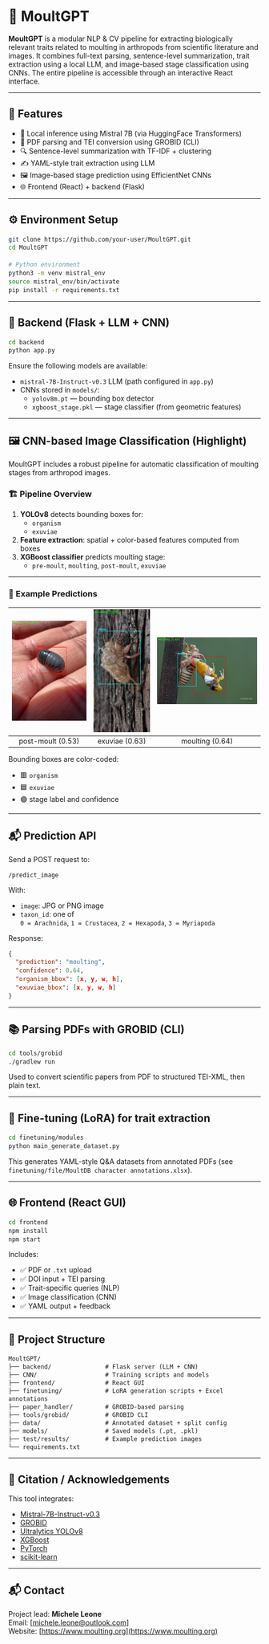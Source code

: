 # 🐛 MoultGPT

**MoultGPT** is a modular NLP & CV pipeline for extracting biologically relevant traits related to moulting in arthropods from scientific literature and images. It combines full-text parsing, sentence-level summarization, trait extraction using a local LLM, and image-based stage classification using CNNs. The entire pipeline is accessible through an interactive React interface.

---

## 🚀 Features

- 🧠 Local inference using Mistral 7B (via HuggingFace Transformers)
- 📄 PDF parsing and TEI conversion using GROBID (CLI)
- 🔍 Sentence-level summarization with TF-IDF + clustering
- ✍️ YAML-style trait extraction using LLM
- 🖼️ Image-based stage prediction using EfficientNet CNNs
- 🌐 Frontend (React) + backend (Flask)

---

## ⚙️ Environment Setup

```bash
git clone https://github.com/your-user/MoultGPT.git
cd MoultGPT

# Python environment
python3 -m venv mistral_env
source mistral_env/bin/activate
pip install -r requirements.txt
```

---

## 🧠 Backend (Flask + LLM + CNN)

```bash
cd backend
python app.py
```

Ensure the following models are available:

- `mistral-7B-Instruct-v0.3` LLM (path configured in `app.py`)
- CNNs stored in `models/`:
  - `yolov8m.pt` — bounding box detector
  - `xgboost_stage.pkl` — stage classifier (from geometric features)

---

## 🖼️ CNN-based Image Classification (Highlight)

MoultGPT includes a robust pipeline for automatic classification of moulting stages from arthropod images.

### 🏗️ Pipeline Overview

1. **YOLOv8** detects bounding boxes for:
   - `organism`
   - `exuviae`
2. **Feature extraction**: spatial + color-based features computed from boxes
3. **XGBoost classifier** predicts moulting stage:
   - `pre-moult`, `moulting`, `post-moult`, `exuviae`

---

### 📸 Example Predictions

| ![armadillium](CNN/test/results/armadillium.jpg) | ![cicada_exuviae](CNN/test/results/cicada_exuviae.jpg) | ![cicada](CNN/test/results/cicada.jpg) |
|:-------------------------------------------:|:--------------------------------------------------:|:----------------------------------:|
| post-moult (0.53)                           | exuviae (0.63)                                     | moulting (0.64)                   |

Bounding boxes are color-coded:
- 🟥 `organism`
- 🟦 `exuviae`
- 🟢 stage label and confidence

---

## 📬 Prediction API

Send a POST request to:

```
/predict_image
```

With:
- `image`: JPG or PNG image
- `taxon_id`: one of  
  `0 = Arachnida`, `1 = Crustacea`, `2 = Hexapoda`, `3 = Myriapoda`

Response:

```json
{
  "prediction": "moulting",
  "confidence": 0.64,
  "organism_bbox": [x, y, w, h],
  "exuviae_bbox": [x, y, w, h]
}
```

---

## 📚 Parsing PDFs with GROBID (CLI)

```bash
cd tools/grobid
./gradlew run
```

Used to convert scientific papers from PDF to structured TEI-XML, then plain text.

---

## 🧪 Fine-tuning (LoRA) for trait extraction

```bash
cd finetuning/modules
python main_generate_dataset.py
```

This generates YAML-style Q&A datasets from annotated PDFs (see `finetuning/file/MoultDB character annotations.xlsx`).

---

## 🌐 Frontend (React GUI)

```bash
cd frontend
npm install
npm start
```

Includes:
- ✅ PDF or `.txt` upload
- ✅ DOI input + TEI parsing
- ✅ Trait-specific queries (NLP)
- ✅ Image classification (CNN)
- ✅ YAML output + feedback

---

## 📁 Project Structure

```
MoultGPT/
├── backend/               # Flask server (LLM + CNN)
├── CNN/                   # Training scripts and models
├── frontend/              # React GUI
├── finetuning/            # LoRA generation scripts + Excel annotations
├── paper_handler/         # GROBID-based parsing
├── tools/grobid/          # GROBID CLI
├── data/                  # Annotated dataset + split config
├── models/                # Saved models (.pt, .pkl)
├── test/results/          # Example prediction images
└── requirements.txt
```

---

## 🤝 Citation / Acknowledgements

This tool integrates:

- [Mistral-7B-Instruct-v0.3](https://huggingface.co/mistralai/Mistral-7B-Instruct-v0.3)
- [GROBID](https://github.com/kermitt2/grobid)
- [Ultralytics YOLOv8](https://github.com/ultralytics/ultralytics)
- [XGBoost](https://xgboost.readthedocs.io/)
- [PyTorch](https://pytorch.org/)
- [scikit-learn](https://scikit-learn.org/)

---

## 📬 Contact

Project lead: **Michele Leone**  
Email: [michele.leone@outlook.com]  
Website: [https://www.moulting.org](https://www.moulting.org)
